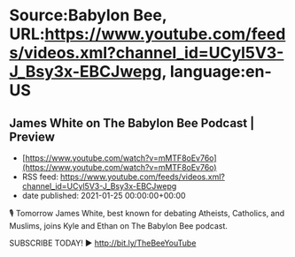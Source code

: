 # Source:Babylon Bee, URL:https://www.youtube.com/feeds/videos.xml?channel_id=UCyl5V3-J_Bsy3x-EBCJwepg, language:en-US

## James White on The Babylon Bee Podcast | Preview
 - [https://www.youtube.com/watch?v=mMTF8oEv76o](https://www.youtube.com/watch?v=mMTF8oEv76o)
 - RSS feed: https://www.youtube.com/feeds/videos.xml?channel_id=UCyl5V3-J_Bsy3x-EBCJwepg
 - date published: 2021-01-25 00:00:00+00:00

🎙 Tomorrow James White, best known for debating Atheists, Catholics, and Muslims, joins Kyle and Ethan on The Babylon Bee podcast.

SUBSCRIBE TODAY! ▶️ http://bit.ly/TheBeeYouTube

